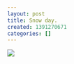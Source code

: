 ```yaml
---
layout: post
title: Snow day.
created: 1391270671
categories: []
---
```

<img src="http://25.media.tumblr.com/3b06ddec8f90048f49f8f3830f071b5e/tumblr_n0brbjomrO1rsr8w3o1_500.jpg"/><br/><br/>
